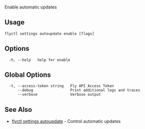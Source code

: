 Enable automatic updates

## Usage
~~~
flyctl settings autoupdate enable [flags]
~~~

## Options

~~~
  -h, --help   help for enable
~~~

## Global Options

~~~
  -t, --access-token string   Fly API Access Token
      --debug                 Print additional logs and traces
      --verbose               Verbose output
~~~

## See Also

* [flyctl settings autoupdate](/docs/flyctl/settings-autoupdate/)	 - Control automatic updates

